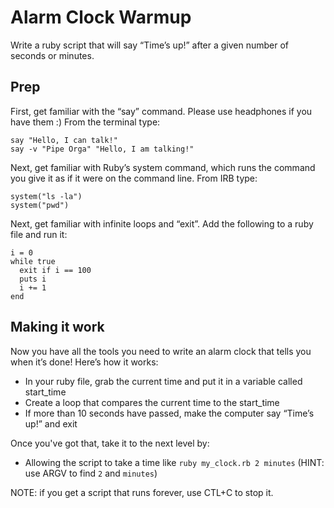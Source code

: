 # Alarm Clock Warmup

Write a ruby script that will say “Time’s up!” after a given number of seconds or minutes.

## Prep

First, get familiar with the “say” command.  Please use headphones if you have them :)  From the terminal type:

    say "Hello, I can talk!"
    say -v "Pipe Orga" "Hello, I am talking!"

Next, get familiar with Ruby’s system command, which runs the command you give it as if it were on the command line.
From IRB type:

    system("ls -la")
    system("pwd")

Next, get familiar with infinite loops and “exit”.  Add the following to a ruby file and run it:

    i = 0
    while true
      exit if i == 100
      puts i
      i += 1
    end

## Making it work

Now you have all the tools you need to write an alarm clock that tells you when it’s done!  Here’s how it works:

* In your ruby file, grab the current time and put it in a variable called start_time
* Create a loop that compares the current time to the start_time
* If more than 10 seconds have passed, make the computer say “Time’s up!” and exit

Once you've got that, take it to the next level by:

* Allowing the script to take a time like `ruby my_clock.rb 2 minutes` (HINT: use ARGV to find `2` and `minutes`)

NOTE: if you get a script that runs forever, use CTL+C to stop it.
